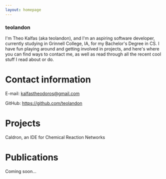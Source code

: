 ```yaml
---
layout: homepage
---
```


### teolandon

I'm Theo Kalfas (aka teolandon), and I'm an aspiring software developer,
currently studying in Grinnell College, IA, for my Bachelor's Degree in CS. I
have fun playing around and getting involved in projects, and here's where you
can find ways to contact me, as well as read through all the recent cool stuff I
read about or do.

# Contact information

E-mail: <kalfastheodoros@gmail.com>

GitHub: <https://github.com/teolandon>

# Projects

Caldron, an IDE for Chemical Reaction Networks

# Publications

Coming soon...

